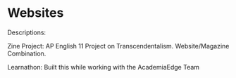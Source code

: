 # Websites

Descriptions:

Zine Project:  AP English 11 Project on Transcendentalism.  Website/Magazine Combination.

Learnathon:  Built this while working with the AcademiaEdge Team
